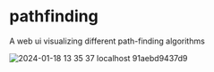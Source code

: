 # pathfinding
A web ui visualizing different path-finding algorithms

![2024-01-18 13 35 37 localhost 91aebd9437d9](https://github.com/8Dion8/pathfinding/assets/62215043/3bccfe65-652f-40ac-8e00-24ad6bb99541)
